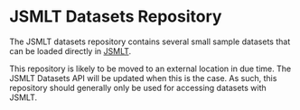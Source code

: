 JSMLT Datasets Repository
=====
The JSMLT datasets repository contains several small sample datasets that can be loaded directly in [JSMLT](https://github.com/jsmlt).

This repository is likely to be moved to an external location in due time. The JSMLT Datasets API will be updated when this is the case. As such, this repository should generally only be used for accessing datasets with JSMLT.
